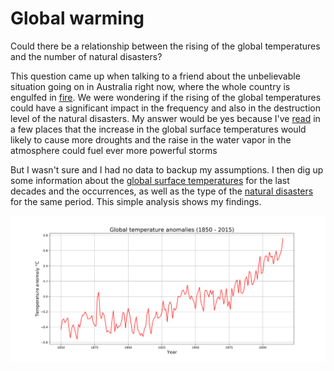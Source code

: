# Global warming
Could there be a relationship between the rising of the global temperatures and the number of natural disasters?

This question came up when talking to a friend about the unbelievable situation going on in Australia right now, where the whole country is engulfed in [fire](https://myfirewatch.landgate.wa.gov.au). We were wondering if the rising of the global temperatures could have a significant impact in the frequency and also in the destruction level of the natural disasters. My answer would be yes because I've [read](https://www.usgs.gov/faqs/how-can-climate-change-affect-natural-disasters-1?qt-news_science_products=0#qt-news_science_products) in a few places that the increase in the global surface temperatures would likely to cause more droughts and the raise in the water vapor in the atmosphere could fuel ever more powerful storms

But I wasn't sure and I had no data to backup my assumptions. I then dig up some information about the [global surface temperatures](https://www.kaggle.com/berkeleyearth/climate-change-earth-surface-temperature-data) for the last decades and the occurrences, as well as the type of the [natural disasters](https://www.kaggle.com/dataenergy/natural-disaster-data) for the same period. This simple analysis shows my findings. 

![Temperature anomalies](https://github.com/Monge88/global-warming/blob/master/images/tempAnom.svg)


